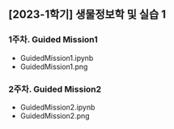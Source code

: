 ## [2023-1학기] 생물정보학 및 실습 1

### 1주차. Guided Mission1
  - GuidedMission1.ipynb
  - GuidedMission1.png

### 2주차. Guided Mission2
  - GuidedMission2.ipynb
  - GuidedMission2.png
